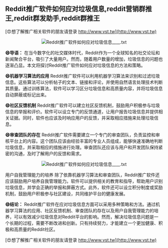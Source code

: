 ## **Reddit推广软件如何应对垃圾信息,reddit营销群推王,reddit群发助手,reddit群推王**

[😍想了解推广相关软件的朋友请登录 http://www.vst.tw](http://www.vst.tw)

 <center><img src="https://vst.tw/MP4/tuiguang/png/6.png" alt="Reddit推广软件如何应对垃圾信息____.txt"></center>

**😄导语：**
在当今数字化的社交媒体时代，Reddit作为一个全球知名的社交论坛和新闻聚合平台，吸引了大量用户。然而，随着用户数量的增加，垃圾信息的问题也逐渐凸显。本文将探讨Reddit推广软件如何应对垃圾信息的方法和策略。

**😄机器学习算法的应用**
Reddit推广软件可以利用机器学习算法来识别和过滤垃圾信息。这些算法可以分析帖子的文本、链接和评论，并使用自然语言处理技术判断其质量。通过训练算法，软件可以学习区分垃圾信息和高质量内容，并将垃圾信息自动屏蔽或标记出来。

**😄社区反馈机制**
Reddit推广软件可以建立社区反馈机制，鼓励用户积极参与垃圾信息的举报和评价。软件可以设立专门的反馈通道，让用户报告垃圾信息并提供相关证据。同时，软件也应该及时响应用户的反馈，并采取相应措施来处理垃圾信息。

**😄审查团队的存在**
Reddit推广软件需要建立一个专门的审查团队，负责监控和审核平台上的内容。这个团队应该由经验丰富的专业人员组成，能够快速准确地判断垃圾信息，并采取相应的措施进行处理。审查团队还应该与用户和开发团队保持紧密的沟通，及时了解用户的反馈和需求。

 <center><img src="https://vst.tw/MP4/tuiguang/png/4.png" alt="Reddit推广软件如何应对垃圾信息____.txt"></center>

用户自我管理能力的培养
除了依靠机器学习算法和审查团队，Reddit推广软件还应该鼓励用户培养自我管理能力。软件可以提供相关的教育和指导，帮助用户识别垃圾信息，并学会正确的举报和屏蔽方式。此外，软件还可以设立积分制度或奖励机制，鼓励用户积极参与社区建设，共同维护平台的健康发展。

**😄结论：**
Reddit推广软件在应对垃圾信息方面可以采用多种策略和方法。通过机器学习算法的应用、社区反馈机制、审查团队的存在以及用户自我管理能力的培养，可以有效减少垃圾信息对Reddit平台的影响。然而，解决垃圾信息问题是一个长期的过程，需要不断改进和创新。只有持续努力，才能建立一个更加健康、积极和高质量的Reddit社区。

[😍想了解推广相关软件的朋友请登录 http://www.vst.tw](http://www.vst.tw)



